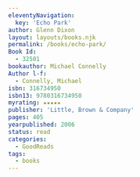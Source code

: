 ```yaml
---
eleventyNavigation:
  key: 'Echo Park'
author: Glenn Dixon
layout: layouts/books.njk
permalink: /books/echo-park/
Book Id:
  - 32501
bookauthor: Michael Connelly
Author l-f:
  - Connelly, Michael
isbn: 316734950
isbn13: 9780316734950
myrating: ★★★★★
publisher: 'Little, Brown & Company'
pages: 405
yearpublished: 2006
status: read
categories:
  - GoodReads
tags:
  - books
---
```

